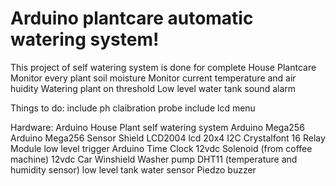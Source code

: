  # Arduino plantcare automatic watering system!

This project of self watering system is done for complete House Plantcare
Monitor every plant soil moisture
Monitor current temperature and air huidity
Watering plant on threshold
Low level water tank sound alarm
 
Things to do:
include ph claibration probe
include lcd menu
 
Hardware:
Arduino House Plant self watering system
Arduino Mega256
Arduino Mega256 Sensor Shield
LCD2004 lcd 20x4 I2C Crystalfont 
16 Relay Module low level trigger
Arduino Time Clock
12vdc Solenoid (from coffee machine)
12vdc Car Winshield Washer pump
DHT11 (temperature and humidity sensor)
low level tank water sensor
Piedzo buzzer

